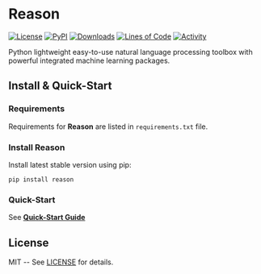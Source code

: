 # Reason

[![License](https://img.shields.io/pypi/l/reason.svg)](https://github.com/alisoltanirad/Reason/blob/main/LICENSE)
[![PyPI](https://img.shields.io/pypi/v/reason.svg)](https://pypi.org/project/reason/)
[![Downloads](https://pepy.tech/badge/reason)](https://pepy.tech/project/reason)
[![Lines of Code](https://sonarcloud.io/api/project_badges/measure?project=alisoltanirad_reason&metric=ncloc)](https://sonarcloud.io/dashboard?id=alisoltanirad_reason)
[![Activity](https://img.shields.io/github/last-commit/alisoltanirad/reason)](https://github.com/alisoltanirad/Reason/)

Python lightweight easy-to-use natural language processing toolbox with powerful integrated
machine learning packages.


## Install & Quick-Start

### Requirements

Requirements for **Reason** are listed in `requirements.txt` file.

### Install Reason

Install latest stable version using pip:
```
pip install reason
```

### Quick-Start

See [**Quick-Start Guide**](https://python-reason.readthedocs.io/en/latest/#quick-start)


## License

MIT -- See [LICENSE](https://github.com/alisoltanirad/Reason/blob/main/LICENSE) for details.
